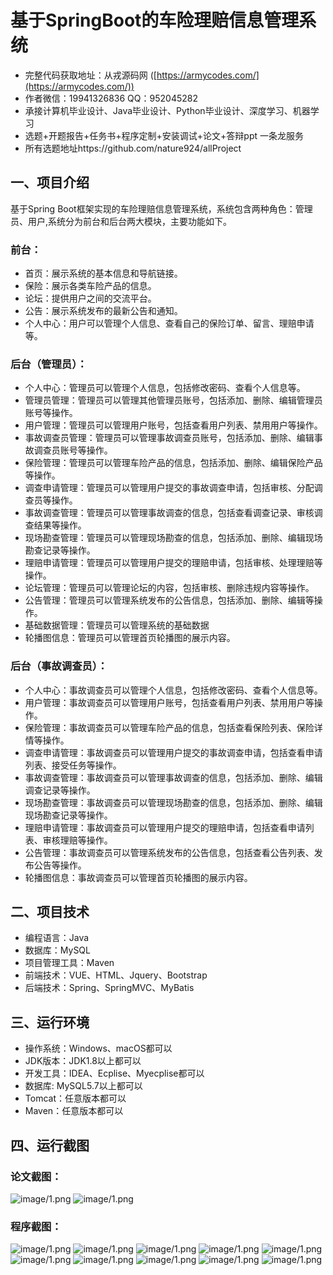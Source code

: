 基于SpringBoot的车险理赔信息管理系统
=
- 完整代码获取地址：从戎源码网 ([https://armycodes.com/](https://armycodes.com/))
- 作者微信：19941326836  QQ：952045282 
- 承接计算机毕业设计、Java毕业设计、Python毕业设计、深度学习、机器学习
- 选题+开题报告+任务书+程序定制+安装调试+论文+答辩ppt 一条龙服务
- 所有选题地址https://github.com/nature924/allProject

一、项目介绍
---
基于Spring Boot框架实现的车险理赔信息管理系统，系统包含两种角色：管理员、用户,系统分为前台和后台两大模块，主要功能如下。

### 前台：
- 首页：展示系统的基本信息和导航链接。
- 保险：展示各类车险产品的信息。
- 论坛：提供用户之间的交流平台。
- 公告：展示系统发布的最新公告和通知。
- 个人中心：用户可以管理个人信息、查看自己的保险订单、留言、理赔申请等。

### 后台（管理员）：
- 个人中心：管理员可以管理个人信息，包括修改密码、查看个人信息等。
- 管理员管理：管理员可以管理其他管理员账号，包括添加、删除、编辑管理员账号等操作。
- 用户管理：管理员可以管理用户账号，包括查看用户列表、禁用用户等操作。
- 事故调查员管理：管理员可以管理事故调查员账号，包括添加、删除、编辑事故调查员账号等操作。
- 保险管理：管理员可以管理车险产品的信息，包括添加、删除、编辑保险产品等操作。
- 调查申请管理：管理员可以管理用户提交的事故调查申请，包括审核、分配调查员等操作。
- 事故调查管理：管理员可以管理事故调查的信息，包括查看调查记录、审核调查结果等操作。
- 现场勘查管理：管理员可以管理现场勘查的信息，包括添加、删除、编辑现场勘查记录等操作。
- 理赔申请管理：管理员可以管理用户提交的理赔申请，包括审核、处理理赔等操作。
- 论坛管理：管理员可以管理论坛的内容，包括审核、删除违规内容等操作。
- 公告管理：管理员可以管理系统发布的公告信息，包括添加、删除、编辑等操作。
- 基础数据管理：管理员可以管理系统的基础数据
- 轮播图信息：管理员可以管理首页轮播图的展示内容。

### 后台（事故调查员）：
- 个人中心：事故调查员可以管理个人信息，包括修改密码、查看个人信息等。
- 用户管理：事故调查员可以管理用户账号，包括查看用户列表、禁用用户等操作。
- 保险管理：事故调查员可以管理车险产品的信息，包括查看保险列表、保险详情等操作。
- 调查申请管理：事故调查员可以管理用户提交的事故调查申请，包括查看申请列表、接受任务等操作。
- 事故调查管理：事故调查员可以管理事故调查的信息，包括添加、删除、编辑调查记录等操作。
- 现场勘查管理：事故调查员可以管理现场勘查的信息，包括添加、删除、编辑现场勘查记录等操作。
- 理赔申请管理：事故调查员可以管理用户提交的理赔申请，包括查看申请列表、审核理赔等操作。
- 公告管理：事故调查员可以管理系统发布的公告信息，包括查看公告列表、发布公告等操作。
- 轮播图信息：事故调查员可以管理首页轮播图的展示内容。




二、项目技术
---
- 编程语言：Java
- 数据库：MySQL
- 项目管理工具：Maven
- 前端技术：VUE、HTML、Jquery、Bootstrap
- 后端技术：Spring、SpringMVC、MyBatis

三、运行环境
---
- 操作系统：Windows、macOS都可以
- JDK版本：JDK1.8以上都可以
- 开发工具：IDEA、Ecplise、Myecplise都可以
- 数据库: MySQL5.7以上都可以
- Tomcat：任意版本都可以
- Maven：任意版本都可以

四、运行截图
---
### 论文截图：
![image/1.png](limage/1.png)
![image/1.png](limage/2.png)

### 程序截图：
![image/1.png](image/1.png)
![image/1.png](image/2.png)
![image/1.png](image/3.png)
![image/1.png](image/4.png)
![image/1.png](image/5.png)
![image/1.png](image/6.png)
![image/1.png](image/7.png)
![image/1.png](image/8.png)
![image/1.png](image/9.png)
![image/1.png](image/10.png)

